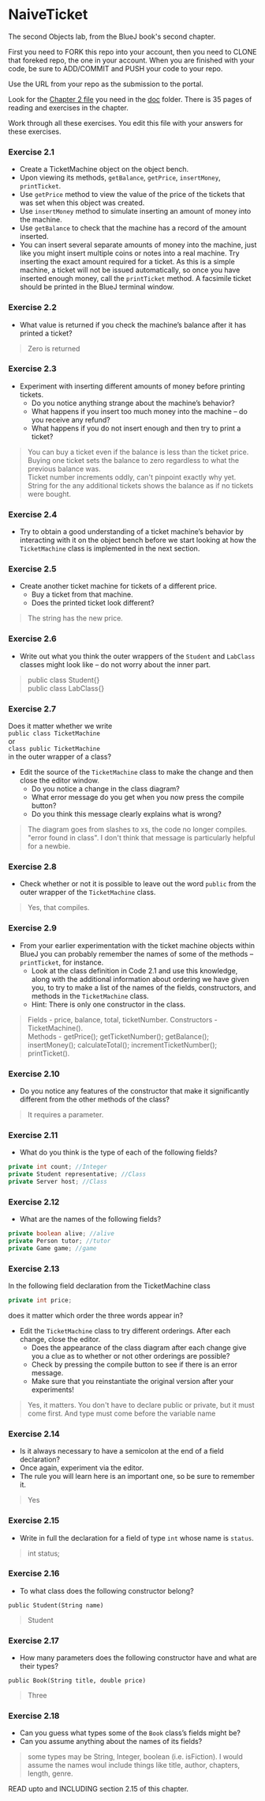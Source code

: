 # NaiveTicket

The second Objects lab, from the BlueJ book's second chapter.

First you need to FORK this repo into your account, then you need to CLONE that foreked repo, the one in your account. 
When you are finished with your code, be sure to ADD/COMMIT and PUSH your code to your repo.

Use the URL from your repo as the submission to the portal. 

Look for the [Chapter 2 file](./doc/BlueJ-objects-first-ch2.pdf) you need in the [doc](./doc) folder.
There is 35 pages of reading and exercises in the chapter.

Work through all these exercises. You edit this file with your answers for these exercises.

### Exercise 2.1
* Create a TicketMachine object on the object bench.
* Upon viewing its methods, `getBalance`, `getPrice`, `insertMoney`, `printTicket`.
* Use `getPrice` method to view the value of the price of the tickets that was set when this object was created.
* Use `insertMoney` method to simulate inserting an amount of money into the machine.
* Use `getBalance` to check that the machine has a record of the amount inserted.
* You can insert several separate amounts of money into the machine, just like you might insert multiple coins or notes into a real machine. Try inserting the exact amount required for a ticket. As this is a simple machine, a ticket will not be issued automatically, so once you have inserted enough money, call the `printTicket` method. A facsimile ticket should be printed in the BlueJ terminal window.

### Exercise 2.2
* What value is returned if you check the machine’s balance after it has printed a ticket?
  
> Zero is returned

### Exercise 2.3
* Experiment with inserting different amounts of money before printing tickets.
	* Do you notice anything strange about the machine’s behavior?
	* What happens if you insert too much money into the machine – do you receive any refund?
	* What happens if you do not insert enough and then try to print a ticket?

> You can buy a ticket even if the balance is less than the ticket price.  
> Buying one ticket sets the balance to zero regardless to what the previous balance was.  
> Ticket number increments oddly, can't pinpoint exactly why yet.  
> String for the any additional tickets shows the balance as if no tickets were bought.  

### Exercise 2.4
* Try to obtain a good understanding of a ticket machine’s behavior by interacting with it on the object bench before we start looking at how the `TicketMachine` class is implemented in the next section.

### Exercise 2.5
* Create another ticket machine for tickets of a different price.
	* Buy a ticket from that machine.
	* Does the printed ticket look different?
 
> The string has the new price.  

### Exercise 2.6
* Write out what you think the outer wrappers of the `Student` and `LabClass` classes might look like – do not worry about the inner part.

> public class Student{}  
> public class LabClass{}  

### Exercise 2.7
Does it matter whether we write<br>
`public class TicketMachine`<br>
or<br>
`class public TicketMachine`<br>
in the outer wrapper of a class?

* Edit the source of the `TicketMachine` class to make the change and then close the editor window.
	* Do you notice a change in the class diagram?
	* What error message do you get when you now press the compile button?
	* Do you think this message clearly explains what is wrong?

> The diagram goes from slashes to xs, the code no longer compiles. "error found in class". I don't think that message is particularly helpful for a newbie. 

### Exercise 2.8
* Check whether or not it is possible to leave out the word `public` from the outer wrapper of the `TicketMachine` class.

>Yes, that compiles.

### Exercise 2.9
* From your earlier experimentation with the ticket machine objects within BlueJ you can probably remember the names of some of the methods – `printTicket`, for instance.
	* Look at the class definition in Code 2.1 and use this knowledge, along with the additional information about ordering we have given you, to try to make a list of the names of the fields, constructors, and methods in the `TicketMachine` class.
	* Hint: There is only one constructor in the class.

> Fields - price, balance, total, ticketNumber. 
> Constructors - TicketMachine().  
> Methods - getPrice(); getTicketNumber(); getBalance(); insertMoney(); calculateTotal(); incrementTicketNumber(); printTicket().

### Exercise 2.10
* Do you notice any features of the constructor that make it significantly different from the other methods of the class?

> It requires a parameter.

### Exercise 2.11
* What do you think is the type of each of the following fields?

```java
private int count; //Integer
private Student representative; //Class
private Server host; //Class
```

### Exercise 2.12
* What are the names of the following fields?

```java
private boolean alive; //alive
private Person tutor; //tutor
private Game game; //game
```
### Exercise 2.13

In the following field declaration from the TicketMachine class<br>

```java
private int price;
```
does it matter which order the three words appear in?
* Edit the `TicketMachine` class to try different orderings. After each change, close the editor.
	* Does the appearance of the class diagram after each change give you a clue as to whether or not other orderings are
possible?
	* Check by pressing the compile button to see if there is an error message.
	* Make sure that you reinstantiate the original version after your experiments!

> Yes, it matters. You don't have to declare public or private, but it must come first. And type must come before the variable name

### Exercise 2.14
* Is it always necessary to have a semicolon at the end of a field declaration?
* Once again, experiment via the editor.
* The rule you will learn here is an important one, so be sure to remember it.

> Yes


### Exercise 2.15
* Write in full the declaration for a field of type `int` whose name is `status`.

> int status;

### Exercise 2.16
* To what class does the following constructor belong?
```
public Student(String name)
```
> Student

### Exercise 2.17
* How many parameters does the following constructor have and what are their types?
```
public Book(String title, double price)
```

> Three

### Exercise 2.18
* Can you guess what types some of the `Book` class’s fields might be?
* Can you assume anything about the names of its fields?

> some types may be String, Integer, boolean (i.e. isFiction). I would assume the names woul include things like title, author, chapters, length, genre.

READ upto and INCLUDING section 2.15 of this chapter.
